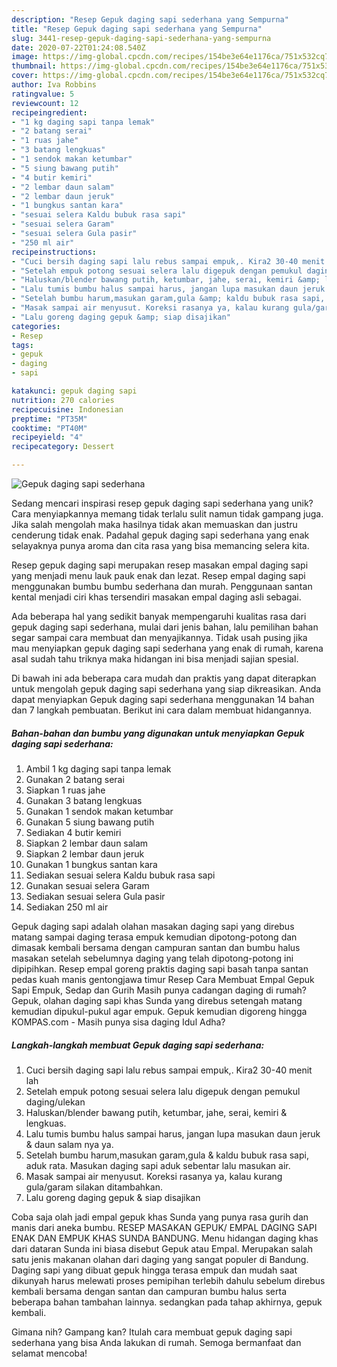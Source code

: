```yaml
---
description: "Resep Gepuk daging sapi sederhana yang Sempurna"
title: "Resep Gepuk daging sapi sederhana yang Sempurna"
slug: 3441-resep-gepuk-daging-sapi-sederhana-yang-sempurna
date: 2020-07-22T01:24:08.540Z
image: https://img-global.cpcdn.com/recipes/154be3e64e1176ca/751x532cq70/gepuk-daging-sapi-sederhana-foto-resep-utama.jpg
thumbnail: https://img-global.cpcdn.com/recipes/154be3e64e1176ca/751x532cq70/gepuk-daging-sapi-sederhana-foto-resep-utama.jpg
cover: https://img-global.cpcdn.com/recipes/154be3e64e1176ca/751x532cq70/gepuk-daging-sapi-sederhana-foto-resep-utama.jpg
author: Iva Robbins
ratingvalue: 5
reviewcount: 12
recipeingredient:
- "1 kg daging sapi tanpa lemak"
- "2 batang serai"
- "1 ruas jahe"
- "3 batang lengkuas"
- "1 sendok makan ketumbar"
- "5 siung bawang putih"
- "4 butir kemiri"
- "2 lembar daun salam"
- "2 lembar daun jeruk"
- "1 bungkus santan kara"
- "sesuai selera Kaldu bubuk rasa sapi"
- "sesuai selera Garam"
- "sesuai selera Gula pasir"
- "250 ml air"
recipeinstructions:
- "Cuci bersih daging sapi lalu rebus sampai empuk,. Kira2 30-40 menit lah"
- "Setelah empuk potong sesuai selera lalu digepuk dengan pemukul daging/ulekan"
- "Haluskan/blender bawang putih, ketumbar, jahe, serai, kemiri &amp; lengkuas."
- "Lalu tumis bumbu halus sampai harus, jangan lupa masukan daun jeruk &amp; daun salam nya ya."
- "Setelah bumbu harum,masukan garam,gula &amp; kaldu bubuk rasa sapi, aduk rata. Masukan daging sapi aduk sebentar lalu masukan air."
- "Masak sampai air menyusut. Koreksi rasanya ya, kalau kurang gula/garam silakan ditambahkan."
- "Lalu goreng daging gepuk &amp; siap disajikan"
categories:
- Resep
tags:
- gepuk
- daging
- sapi

katakunci: gepuk daging sapi 
nutrition: 270 calories
recipecuisine: Indonesian
preptime: "PT35M"
cooktime: "PT40M"
recipeyield: "4"
recipecategory: Dessert

---
```



![Gepuk daging sapi sederhana](https://img-global.cpcdn.com/recipes/154be3e64e1176ca/751x532cq70/gepuk-daging-sapi-sederhana-foto-resep-utama.jpg)

Sedang mencari inspirasi resep gepuk daging sapi sederhana yang unik? Cara menyiapkannya memang tidak terlalu sulit namun tidak gampang juga. Jika salah mengolah maka hasilnya tidak akan memuaskan dan justru cenderung tidak enak. Padahal gepuk daging sapi sederhana yang enak selayaknya punya aroma dan cita rasa yang bisa memancing selera kita.

Resep gepuk daging sapi merupakan resep masakan empal daging sapi yang menjadi menu lauk pauk enak dan lezat. Resep empal daging sapi menggunakan bumbu bumbu sederhana dan murah. Penggunaan santan kental menjadi ciri khas tersendiri masakan empal daging asli sebagai.

Ada beberapa hal yang sedikit banyak mempengaruhi kualitas rasa dari gepuk daging sapi sederhana, mulai dari jenis bahan, lalu pemilihan bahan segar sampai cara membuat dan menyajikannya. Tidak usah pusing jika mau menyiapkan gepuk daging sapi sederhana yang enak di rumah, karena asal sudah tahu triknya maka hidangan ini bisa menjadi sajian spesial.


Di bawah ini ada beberapa cara mudah dan praktis yang dapat diterapkan untuk mengolah gepuk daging sapi sederhana yang siap dikreasikan. Anda dapat menyiapkan Gepuk daging sapi sederhana menggunakan 14 bahan dan 7 langkah pembuatan. Berikut ini cara dalam membuat hidangannya.

<!--inarticleads1-->

##### Bahan-bahan dan bumbu yang digunakan untuk menyiapkan Gepuk daging sapi sederhana:

1. Ambil 1 kg daging sapi tanpa lemak
1. Gunakan 2 batang serai
1. Siapkan 1 ruas jahe
1. Gunakan 3 batang lengkuas
1. Gunakan 1 sendok makan ketumbar
1. Gunakan 5 siung bawang putih
1. Sediakan 4 butir kemiri
1. Siapkan 2 lembar daun salam
1. Siapkan 2 lembar daun jeruk
1. Gunakan 1 bungkus santan kara
1. Sediakan sesuai selera Kaldu bubuk rasa sapi
1. Gunakan sesuai selera Garam
1. Sediakan sesuai selera Gula pasir
1. Sediakan 250 ml air


Gepuk daging sapi adalah olahan masakan daging sapi yang direbus matang sampai daging terasa empuk kemudian dipotong-potong dan dimasak kembali bersama dengan campuran santan dan bumbu halus masakan setelah sebelumnya daging yang telah dipotong-potong ini dipipihkan. Resep empal goreng praktis daging sapi basah tanpa santan pedas kuah manis gentongjawa timur Resep Cara Membuat Empal Gepuk Sapi Empuk, Sedap dan Gurih Masih punya cadangan daging di rumah? Gepuk, olahan daging sapi khas Sunda yang direbus setengah matang kemudian dipukul-pukul agar empuk. Gepuk kemudian digoreng hingga KOMPAS.com - Masih punya sisa daging Idul Adha? 

<!--inarticleads2-->

##### Langkah-langkah membuat Gepuk daging sapi sederhana:

1. Cuci bersih daging sapi lalu rebus sampai empuk,. Kira2 30-40 menit lah
1. Setelah empuk potong sesuai selera lalu digepuk dengan pemukul daging/ulekan
1. Haluskan/blender bawang putih, ketumbar, jahe, serai, kemiri &amp; lengkuas.
1. Lalu tumis bumbu halus sampai harus, jangan lupa masukan daun jeruk &amp; daun salam nya ya.
1. Setelah bumbu harum,masukan garam,gula &amp; kaldu bubuk rasa sapi, aduk rata. Masukan daging sapi aduk sebentar lalu masukan air.
1. Masak sampai air menyusut. Koreksi rasanya ya, kalau kurang gula/garam silakan ditambahkan.
1. Lalu goreng daging gepuk &amp; siap disajikan


Coba saja olah jadi empal gepuk khas Sunda yang punya rasa gurih dan manis dari aneka bumbu. RESEP MASAKAN GEPUK/ EMPAL DAGING SAPI ENAK DAN EMPUK KHAS SUNDA BANDUNG. Menu hidangan daging khas dari dataran Sunda ini biasa disebut Gepuk atau Empal. Merupakan salah satu jenis makanan olahan dari daging yang sangat populer di Bandung. Daging sapi yang dibuat gepuk hingga terasa empuk dan mudah saat dikunyah harus melewati proses pemipihan terlebih dahulu sebelum direbus kembali bersama dengan santan dan campuran bumbu halus serta beberapa bahan tambahan lainnya. sedangkan pada tahap akhirnya, gepuk kembali. 

Gimana nih? Gampang kan? Itulah cara membuat gepuk daging sapi sederhana yang bisa Anda lakukan di rumah. Semoga bermanfaat dan selamat mencoba!
